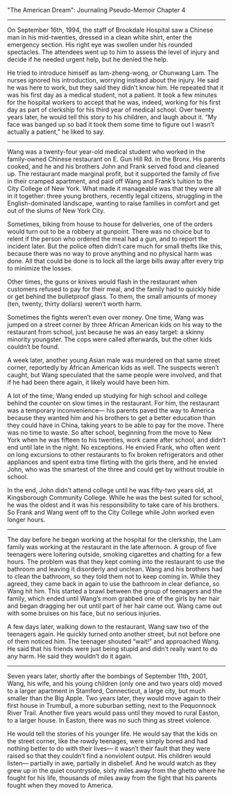 "The American Dream": Journaling Pseudo-Memoir Chapter 4

---

On September 16th, 1994, the staff of Brookdale Hospital saw a Chinese man in his mid-twenties, dressed in a clean white shirt, enter the emergency section. His right eye was swollen under his rounded spectacles. The attendees went up to him to assess the level of injury and decide if he needed urgent help, but he denied the help.

He tried to introduce himself as lam-zheng-wong, or Chunwang Lam. The nurses ignored his introduction, worrying instead about the injury. He said he was here to work, but they said they didn’t know him. He repeated that it was his first day as a medical student, not a patient. It took a few minutes for the hospital workers to accept that he was, indeed, working for his first day as part of clerkship for his third year of medical school.
Over twenty years later, he would tell this story to his children, and laugh about it. “My face was banged up so bad it took them some time to figure out I wasn’t actually a patient,” he liked to say.

---

Wang was a twenty-four year-old medical student who worked in the family-owned Chinese restaurant on E. Gun Hill Rd. in the Bronx. His parents cooked, and he and his brothers John and Frank served food and cleaned up. The restaurant made marginal profit, but it supported the family of five in their cramped apartment, and paid off Wang and Frank’s tuition to the City College of New York. What made it manageable was that they were all in it together: three young brothers, recently legal citizens, struggling in the English-dominated landscape, wanting to raise families in comfort and get out of the slums of New York City.

Sometimes, biking from house to house for deliveries, one of the orders would turn out to be a robbery at gunpoint. There was no choice but to relent if the person who ordered the meal had a gun, and to report the incident later. But the police often didn’t care much for small thefts like this, because there was no way to prove anything and no physical harm was done. All that could be done is to lock all the large bills away after every trip to minimize the losses.

Other times, the guns or knives would flash in the restaurant when customers refused to pay for their meal, and the family had to quickly hide or get behind the bulletproof glass. To them, the small amounts of money (ten, twenty, thirty dollars) weren’t worth harm.

Sometimes the fights weren’t even over money. One time, Wang was jumped on a street corner by three African American kids on his way to the restaurant from school, just because he was an easy target: a skinny minority youngster. The cops were called afterwards, but the other kids couldn’t be found.

A week later, another young Asian male was murdered on that same street corner, reportedly by African American kids as well. The suspects weren’t caught, but Wang speculated that the same people were involved, and that if he had been there again, it likely would have been him.

A lot of the time, Wang ended up studying for high school and college behind the counter on slow times in the restaurant. For him, the restaurant was a temporary inconvenience— his parents paved the way to America because they wanted him and his brothers to get a better education than they could have in China, taking years to be able to pay for the move. There was no time to waste. So after school, beginning from the move to New York when he was fifteen to his twenties, work came after school, and didn’t end until late in the night. No exceptions. He envied Frank, who often went on long excursions to other restaurants to fix broken refrigerators and other appliances and spent extra time flirting with the girls there, and he envied John, who was the smartest of the three and could get by without trouble in school.

In the end, John didn’t attend college until he was fifty-two years old, at Kingsborough Community College. While he was the best suited for school, he was the oldest and it was his responsibility to take care of his brothers. So Frank and Wang went off to the City College while John worked even longer hours.

---

The day before he began working at the hospital for the clerkship, the Lam family was working at the restaurant in the late afternoon. A group of five teenagers were loitering outside, smoking cigarettes and chatting for a few hours. The problem was that they kept coming into the restaurant to use the bathroom and leaving it disorderly and unclean. Wang and his brothers had to clean the bathroom, so they told them not to keep coming in. While they agreed, they came back in again to use the bathroom in clear defiance, so Wang hit him. This started a brawl between the group of teenagers and the family, which ended until Wang’s mom grabbed one of the girls by her hair and began dragging her out until part of her hair came out. Wang came out with some bruises on his face, but no serious injuries.

A few days later, walking down to the restaurant, Wang saw two of the teenagers again. He quickly turned onto another street, but not before one of them noticed him. The teenager shouted “wait!” and approached Wang. He said that his friends were just being stupid and didn’t really want to do any harm. He said they wouldn’t do it again.

---

Seven years later, shortly after the bombings of September 11th, 2001, Wang, his wife, and his young children (only one and two years old) moved to a larger apartment in Stamford, Connecticut, a large city, but much smaller than the Big Apple. Two years later, they would move again to their first house in Trumbull, a more suburban setting, next to the Pequonnock River Trail. Another five years would pass until they moved to rural Easton, to a larger house. In Easton, there was no such thing as street violence.

He would tell the stories of his younger life. He would say that the kids on the street corner, like the rowdy teenages, were simply bored and had nothing better to do with their lives— it wasn’t their fault that they were raised so that they couldn’t find a nonviolent output. His children would listen— partially in awe, partially in disbelief. And he would watch as they grew up in the quiet countryside, sixty miles away from the ghetto where he fought for his life, thousands of miles away from the fight that his parents fought when they moved to America.